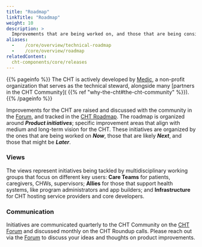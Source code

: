 ```yaml
---
title: "Roadmap"
linkTitle: "Roadmap"
weight: 10
description: >
  Improvements that are being worked on, and those that are being considered next
aliases:
  -    /core/overview/technical-roadmap
  -    /core/overview/roadmap
relatedContent:
  cht-components/core/releases
---
```


{{% pageinfo %}}
The CHT is actively developed by [Medic](https://medic.org), a non-profit organization that serves as the technical steward, alongside many [partners in the CHT Community]( {{% ref "why-the-cht#the-cht-community" %}}).
{{% /pageinfo %}}

Improvements for the CHT are raised and discussed with the community in the [Forum](https://forum.communityhealthtoolkit.org/c/product/23), and tracked in the [CHT Roadmap](https://roadmap.communityhealthtoolkit.org). The roadmap is organized around _**Product initiatives**_; specific improvement areas that align with medium and long-term vision for the CHT. These initiatives are organized by the ones that are being worked on _**Now**_, those that are likely _**Next**_, and those that might be _**Later**_. 

### Views
The views represent initiatives being tackled by multidisciplinary working groups that focus on different key users: **Care Teams** for patients, caregivers, CHWs, supervisors; **Allies** for those that support health systems, like program administrators and app builders; and **Infrastructure** for CHT hosting service providers and core developers.

### Communication
Initiatives are communicated quarterly to the CHT Community on the [CHT Forum](https://forum.communityhealthtoolkit.org/c/product/roadmaps/25) and discussed monthly on the CHT Roundup calls. Please reach out via the [Forum](https://forum.communityhealthtoolkit.org/c/product/23) to discuss your ideas and thoughts on product improvements.
